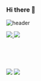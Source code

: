 ### Hi there 👋

<!--
**SsangSoo/SsangSoo** is a ✨ _special_ ✨ repository because its `README.md` (this file) appears on your GitHub profile.

Here are some ideas to get you started:

- 🔭 I’m currently working on ...
- 🌱 I’m currently learning ...
- 👯 I’m looking to collaborate on ...
- 🤔 I’m looking for help with ...
- 💬 Ask me about ...
- 📫 How to reach me: ...
- 😄 Pronouns: .....
- ⚡ Fun fact: ...
--> 

<!-- 헤더 -->
![header](https://capsule-render.vercel.app/api?type=waving&color=timeGradient&height=300&section=header&text=SsangSoo%20&fontSize=90)

<div text-align=center>
<!-- 티스토리 -->
<a href="https://ssangsu.tistory.com/">
  <img src="https://github-readme-tistory-card.vercel.app/api/badge?name=SsangSoo&theme=vue">
</a>
<!-- 방문자 수 -->
<a href="https://github.com/SsangSoo">
  <img src="https://hits.seeyoufarm.com/api/count/incr/badge.svg?url=https%3A%2F%2Fgithub.com%2FSsangSoo&count_bg=%23D77D0C&title_bg=%23555555&icon=github.svg&icon_color=%23FFFFFF&title=GITHUB&edge_flat=false">
</a>
</div>

<br><br><br>

 <!-- 깃허브 상태  -->
<a>
  <img src="https://github-readme-stats.vercel.app/api?username=SsangSoo&show_icons=true&theme=radical">
</a>
<a href="https://github.com/anuraghazra/github-readme-stats">
  <img src="https://github-readme-stats.vercel.app/api/top-langs/?username=anuraghazra&layout=compact">
</a>

<!--자바-->
<!-- <img src="https://img.shields.io/badge/Java-007396?style=for-the-badge&logo=Java&logoColor=white"> -->


<!--
<!--스프링
<img src="https://img.shields.io/badge/Spring-6DB33F?style=for-the-badge&logo=Spring&logoColor=white">&nbsp;
<img src="https://img.shields.io/badge/SpringBoot-6DB33F?style=for-the-badge&logo=Spring Boot&logoColor=white">&nbsp;
<img src="https://img.shields.io/badge/Spring Security-6DB33F?style=for-the-badge&logo=Spring Security&logoColor=white">&nbsp;


<br>
<img src="https://img.shields.io/badge/MySql-4479A1?style=for-the-badge&logo=MySQL&logoColor=white">

<br>
<img src="https://img.shields.io/badge/Amazon AWS-232F3E?style=for-the-badge&logo=Amazon AWS&logoColor=white">
-->
